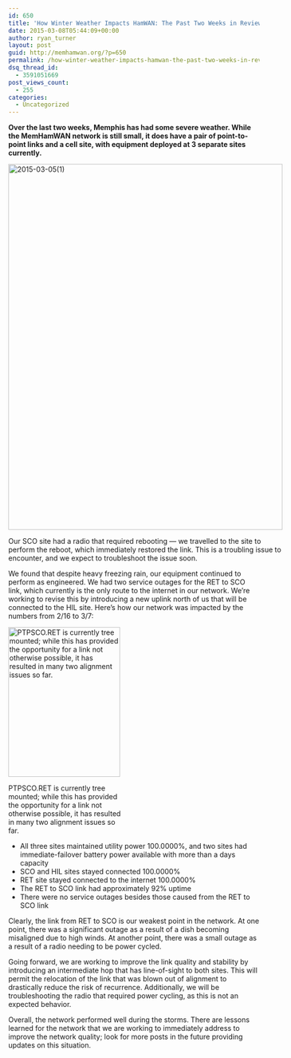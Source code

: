 ```yaml
---
id: 650
title: 'How Winter Weather Impacts HamWAN: The Past Two Weeks in Review'
date: 2015-03-08T05:44:09+00:00
author: ryan_turner
layout: post
guid: http://memhamwan.org/?p=650
permalink: /how-winter-weather-impacts-hamwan-the-past-two-weeks-in-review/
dsq_thread_id:
  - 3591051669
post_views_count:
  - 255
categories:
  - Uncategorized
---
```

**Over the last two weeks, Memphis has had some severe weather. While the MemHamWAN network is still small, it does have a pair of point-to-point links and a cell site, with equipment deployed at 3 separate sites currently.**

<div id="attachment_652" style="width: 560px" class="wp-caption aligncenter">
  <a href="http://memhamwan.org/wp-content/uploads/2015/03/2015-03-051.jpg"><img class="wp-image-652 size-large" src="http://memhamwan.org/wp-content/uploads/2015/03/2015-03-051-768x1024.jpg" alt="2015-03-05(1)" width="550" height="733" srcset="http://memhamwan.org/wp-content/uploads/2015/03/2015-03-051-225x300.jpg 225w, http://memhamwan.org/wp-content/uploads/2015/03/2015-03-051-768x1024.jpg 768w" sizes="(max-width: 550px) 100vw, 550px" /></a>
  
  <p class="wp-caption-text">
    Our SCO site had a radio that required rebooting &#8212; we travelled to the site to perform the reboot, which immediately restored the link. This is a troubling issue to encounter, and we expect to troubleshoot the issue soon.
  </p>
</div>

We found that despite heavy freezing rain, our equipment continued to perform as engineered. We had two service outages for the RET to SCO link, which currently is the only route to the internet in our network. We&#8217;re working to revise this by introducing a new uplink north of us that will be connected to the HIL site. Here&#8217;s how our network was impacted by the numbers from 2/16 to 3/7:
  


<div id="attachment_651" style="width: 234px" class="wp-caption alignright">
  <a href="http://memhamwan.org/wp-content/uploads/2015/03/2015-03-05.jpg"><img class="size-medium wp-image-651" src="http://memhamwan.org/wp-content/uploads/2015/03/2015-03-05-224x300.jpg" alt="PTPSCO.RET is currently tree mounted; while this has provided the opportunity for a link not otherwise possible, it has resulted in many two alignment issues so far." width="224" height="300" /></a>
  
  <p class="wp-caption-text">
    PTPSCO.RET is currently tree mounted; while this has provided the opportunity for a link not otherwise possible, it has resulted in many two alignment issues so far.
  </p>
</div>

  * All three sites maintained utility power 100.0000%, and two sites had immediate-failover battery power available with more than a days capacity
  * SCO and HIL sites stayed connected 100.0000%
  * RET site stayed connected to the internet 100.0000%
  * The RET to SCO link had approximately 92% uptime
  * There were no service outages besides those caused from the RET to SCO link

Clearly, the link from RET to SCO is our weakest point in the network. At one point, there was a significant outage as a result of a dish becoming misaligned due to high winds. At another point, there was a small outage as a result of a radio needing to be power cycled.

Going forward, we are working to improve the link quality and stability by introducing an intermediate hop that has line-of-sight to both sites. This will permit the relocation of the link that was blown out of alignment to drastically reduce the risk of recurrence. Additionally, we will be troubleshooting the radio that required power cycling, as this is not an expected behavior.

Overall, the network performed well during the storms. There are lessons learned for the network that we are working to immediately address to improve the network quality; look for more posts in the future providing updates on this situation.